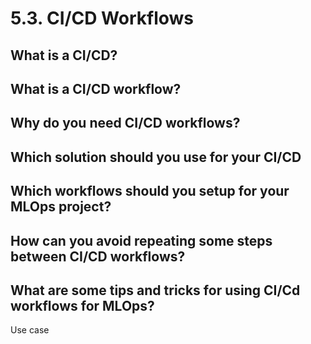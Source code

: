 # 5.3. CI/CD Workflows

## What is a CI/CD?

## What is a CI/CD workflow?

## Why do you need CI/CD workflows?

## Which solution should you use for your CI/CD

## Which workflows should you setup for your MLOps project?

## How can you avoid repeating some steps between CI/CD workflows?

## What are some tips and tricks for using CI/Cd workflows for MLOps?

Use case
